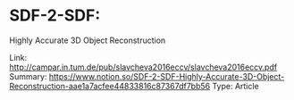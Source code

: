 # SDF-2-SDF:
Highly Accurate 3D Object Reconstruction

Link: http://campar.in.tum.de/pub/slavcheva2016eccv/slavcheva2016eccv.pdf
Summary: https://www.notion.so/SDF-2-SDF-Highly-Accurate-3D-Object-Reconstruction-aae1a7acfee44833816c87367df7bb56
Type: Article